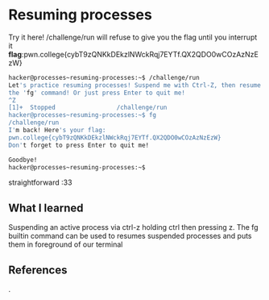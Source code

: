 # Resuming processes
Try it here! /challenge/run will refuse to give you the flag until you interrupt it
**flag**:pwn.college{cybT9zQNKkDEkzlNWckRqj7EYTf.QX2QDO0wCOzAzNzEzW}





```bash
hacker@processes~resuming-processes:~$ /challenge/run
Let's practice resuming processes! Suspend me with Ctrl-Z, then resume me with 
the 'fg' command! Or just press Enter to quit me!
^Z
[1]+  Stopped                 /challenge/run
hacker@processes~resuming-processes:~$ fg
/challenge/run
I'm back! Here's your flag:
pwn.college{cybT9zQNKkDEkzlNWckRqj7EYTf.QX2QDO0wCOzAzNzEzW}
Don't forget to press Enter to quit me!

Goodbye!
hacker@processes~resuming-processes:~$ 


```
straightforward :33
## What I learned
Suspending an active process via ctrl-z
holding ctrl then pressing z.
The fg builtin command can be used to resumes suspended processes and puts them in foreground of our terminal

## References 
.